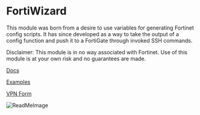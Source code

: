 # FortiWizard
This module was born from a desire to use variables for generating Fortinet config scripts. It has since developed as a way to take the output of a config function and push it to a FortiGate through invoked SSH commands.

Disclaimer: This module is in no way associated with Fortinet. Use of this module is at your own risk and no guarantees are made.

[Docs](https://github.com/TheTaylorLee/AdminToolbox/tree/master/docs/AdminToolbox.FortiWizard)

[Examples](https://github.com/TheTaylorLee/AdminToolbox/tree/master/docs/AdminToolbox.FortiWizard/Examples)

[VPN Form](https://github.com/TheTaylorLee/AdminToolbox/blob/master/docs/AdminToolbox.FortiWizard/Examples/VPN%20Buildout%20Form.xlsx)

![ReadMeImage](https://github.com/TheTaylorLee/AdminToolbox/blob/master/Images/AdminToolbox.FortiWizard.png)
